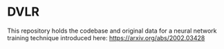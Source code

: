 # DVLR

This repository holds the codebase and original data for a neural network training technique introduced here: https://arxiv.org/abs/2002.03428
